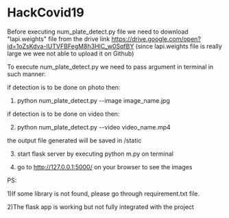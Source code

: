 # HackCovid19
Before executing num_plate_detect.py file we need to download "lapi.weights" file from the drive link https://drive.google.com/open?id=1oZsKdva-IUTVFBFegM8h3HlC_w0SqfBY (since lapi.weights file is really large we wee not able to upload it on Github)

To execute num_plate_detect.py we need to pass argument in terminal in such manner:

if detection is to be done on photo then:

1) python num_plate_detect.py --image image_name.jpg

if detection is to be done on video then:

2) python num_plate_detect.py --video video_name.mp4

the output file generated will be saved in /static

3) start flask server by executing python m.py on terminal

4) go to http://127.0.0.1:5000/ on your browser to see the images

PS:

1)If some library is not found, please go through requirement.txt file.

2)The flask app is working but not fully integrated with the project
